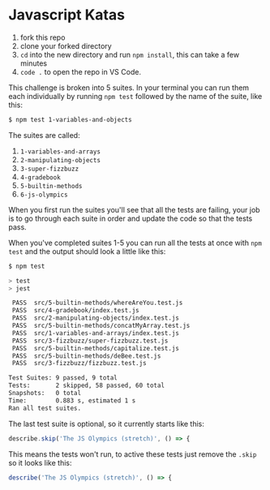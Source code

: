 # Javascript Katas

1. fork this repo
2. clone your forked directory
3. `cd` into the new directory and run `npm install`, this can take a few minutes
4. `code .` to open the repo in VS Code.  

This challenge is broken into 5 suites. In your terminal you can run them each individually by running `npm test` followed by the name of the suite, like this:

```sh
$ npm test 1-variables-and-objects
```

The suites are called:

1. `1-variables-and-arrays`
2. `2-manipulating-objects`
3. `3-super-fizzbuzz`
4. `4-gradebook`
5. `5-builtin-methods`
6. `6-js-olympics`

When you first run the suites you'll see that all the tests are failing, your job is to go through each suite in order and update the code so that the tests pass.

When you've completed suites 1-5 you can run all the tests at once with `npm test` and the output should look a little like this:

```sh
$ npm test

> test
> jest

 PASS  src/5-builtin-methods/whereAreYou.test.js
 PASS  src/4-gradebook/index.test.js
 PASS  src/2-manipulating-objects/index.test.js
 PASS  src/5-builtin-methods/concatMyArray.test.js
 PASS  src/1-variables-and-arrays/index.test.js
 PASS  src/3-fizzbuzz/super-fizzbuzz.test.js
 PASS  src/5-builtin-methods/capitalize.test.js
 PASS  src/5-builtin-methods/deBee.test.js
 PASS  src/3-fizzbuzz/fizzbuzz.test.js

Test Suites: 9 passed, 9 total
Tests:       2 skipped, 58 passed, 60 total
Snapshots:   0 total
Time:        0.883 s, estimated 1 s
Ran all test suites.
```

The last test suite is optional, so it currently starts like this:

```js
describe.skip('The JS Olympics (stretch)', () => {
```

This means the tests won't run, to active these tests just remove the `.skip` so it looks like this:

```js
describe('The JS Olympics (stretch)', () => {
```
